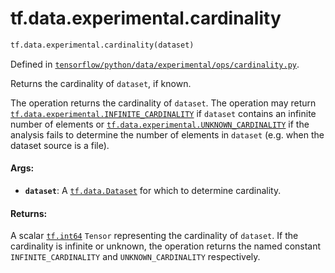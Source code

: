 <div itemscope itemtype="http://developers.google.com/ReferenceObject">
<meta itemprop="name" content="tf.data.experimental.cardinality" />
<meta itemprop="path" content="Stable" />
</div>

# tf.data.experimental.cardinality

``` python
tf.data.experimental.cardinality(dataset)
```



Defined in [`tensorflow/python/data/experimental/ops/cardinality.py`](/code/stable/tensorflow/python/data/experimental/ops/cardinality.py).

Returns the cardinality of `dataset`, if known.

The operation returns the cardinality of `dataset`. The operation may return
<a href="../../../tf/data/experimental.md#INFINITE_CARDINALITY"><code>tf.data.experimental.INFINITE_CARDINALITY</code></a> if `dataset` contains an infinite
number of elements or <a href="../../../tf/data/experimental.md#UNKNOWN_CARDINALITY"><code>tf.data.experimental.UNKNOWN_CARDINALITY</code></a> if the
analysis fails to determine the number of elements in `dataset` (e.g. when the
dataset source is a file).

#### Args:

* <b>`dataset`</b>: A <a href="../../../tf/data/Dataset.md"><code>tf.data.Dataset</code></a> for which to determine cardinality.


#### Returns:

A scalar <a href="../../../tf/dtypes.md#int64"><code>tf.int64</code></a> `Tensor` representing the cardinality of `dataset`. If
the cardinality is infinite or unknown, the operation returns the named
constant `INFINITE_CARDINALITY` and `UNKNOWN_CARDINALITY` respectively.